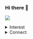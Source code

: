 ### Hi there 👋
![](https://dynaimage.cdn.cnn.com/cnn/q_auto,w_727,c_fit/http%3A%2F%2Fcdn.cnn.com%2Fcnnnext%2Fdam%2Fassets%2F191029114612-05-most-famous-paintings-guernica.jpg)



<!--
**knakul853/knakul853** is a ✨ _special_ ✨ repository because its `README.md` (this file) appears on your GitHub profile.

Here are some ideas to get you started:
-->
<details><summary>Interest</summary>
  <p>
 Problem solving | Mathmatics | Puzzle
  </p>
</details>
<details><summary>Connect</summary>
  <p>
- [Linkdin](https://www.linkedin.com/in/nakul-bharti-a7b783135/).
- [codechef](https://www.codechef.com/users/knakul853)
- [Twitter](https://twitter.com/knakul853)
- [Gmail](knakul853@gmail.com)
  </p>

